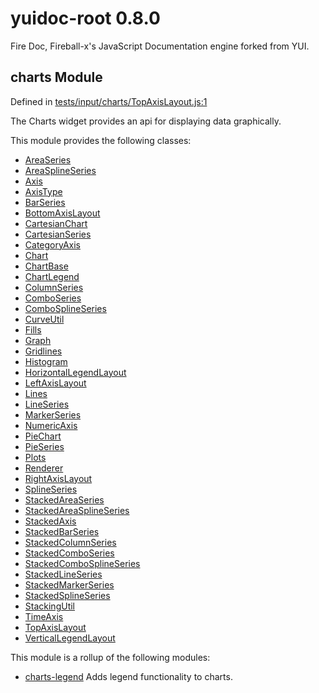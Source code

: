 
# yuidoc-root 0.8.0

Fire Doc, Fireball-x&#x27;s JavaScript Documentation engine forked from YUI.


## charts Module



Defined in [tests/input/charts/TopAxisLayout.js:1](../files/tests_input_charts_TopAxisLayout.js.html#l1)



The Charts widget provides an api for displaying data
graphically.


This module provides the following classes:
  - [AreaSeries](../classes/AreaSeries.md)
  - [AreaSplineSeries](../classes/AreaSplineSeries.md)
  - [Axis](../classes/Axis.md)
  - [AxisType](../classes/AxisType.md)
  - [BarSeries](../classes/BarSeries.md)
  - [BottomAxisLayout](../classes/BottomAxisLayout.md)
  - [CartesianChart](../classes/CartesianChart.md)
  - [CartesianSeries](../classes/CartesianSeries.md)
  - [CategoryAxis](../classes/CategoryAxis.md)
  - [Chart](../classes/Chart.md)
  - [ChartBase](../classes/ChartBase.md)
  - [ChartLegend](../classes/ChartLegend.md)
  - [ColumnSeries](../classes/ColumnSeries.md)
  - [ComboSeries](../classes/ComboSeries.md)
  - [ComboSplineSeries](../classes/ComboSplineSeries.md)
  - [CurveUtil](../classes/CurveUtil.md)
  - [Fills](../classes/Fills.md)
  - [Graph](../classes/Graph.md)
  - [Gridlines](../classes/Gridlines.md)
  - [Histogram](../classes/Histogram.md)
  - [HorizontalLegendLayout](../classes/HorizontalLegendLayout.md)
  - [LeftAxisLayout](../classes/LeftAxisLayout.md)
  - [Lines](../classes/Lines.md)
  - [LineSeries](../classes/LineSeries.md)
  - [MarkerSeries](../classes/MarkerSeries.md)
  - [NumericAxis](../classes/NumericAxis.md)
  - [PieChart](../classes/PieChart.md)
  - [PieSeries](../classes/PieSeries.md)
  - [Plots](../classes/Plots.md)
  - [Renderer](../classes/Renderer.md)
  - [RightAxisLayout](../classes/RightAxisLayout.md)
  - [SplineSeries](../classes/SplineSeries.md)
  - [StackedAreaSeries](../classes/StackedAreaSeries.md)
  - [StackedAreaSplineSeries](../classes/StackedAreaSplineSeries.md)
  - [StackedAxis](../classes/StackedAxis.md)
  - [StackedBarSeries](../classes/StackedBarSeries.md)
  - [StackedColumnSeries](../classes/StackedColumnSeries.md)
  - [StackedComboSeries](../classes/StackedComboSeries.md)
  - [StackedComboSplineSeries](../classes/StackedComboSplineSeries.md)
  - [StackedLineSeries](../classes/StackedLineSeries.md)
  - [StackedMarkerSeries](../classes/StackedMarkerSeries.md)
  - [StackedSplineSeries](../classes/StackedSplineSeries.md)
  - [StackingUtil](../classes/StackingUtil.md)
  - [TimeAxis](../classes/TimeAxis.md)
  - [TopAxisLayout](../classes/TopAxisLayout.md)
  - [VerticalLegendLayout](../classes/VerticalLegendLayout.md)


This module is a rollup of the following modules:
  - [charts-legend](charts-legend.md) Adds legend functionality to charts.
